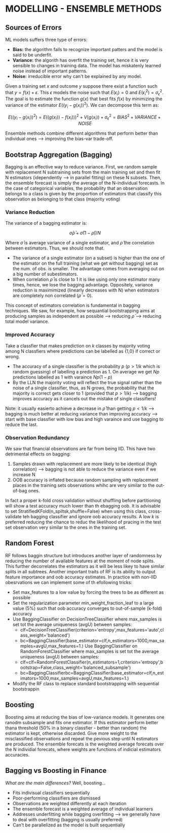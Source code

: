 # MODELLING - ENSEMBLE METHODS

## Sources of Errors

ML models suffers three type of errors:

- **Bias:** the algorithm fails to recognize important patters and the model is said to be underfit.
- **Variance:** the algorith has overfit the training set, hence it is very sensible to changes in training data. The model has miskatenly learned noise instead of important patterns.
- **Noise:** irreducible error why can't be explained by any model.

Given a training set $x$ and outcome $y$ suppose there exist a function such that $y = f(x) + \epsilon$. This $\epsilon$ models the noise such that $E(\epsilon_i) = 0$ and $E(\epsilon_i^2) = \sigma_{\epsilon}^2$. The goal is to estimate the function $g(x)$ that best fits $f(x)$ by minimizing the variance of the estimator $E((y_i-g(x_i))^2)$. We can decompose this term as:

$$ E((y_i-g(x_i))^2) = E((g(x_i))-f(x_i)))^2 + V(g(x_i)) + \sigma_{\epsilon}^2 = BIAS^2 + VARIANCE + NOISE $$

Ensemble methods combine different algorithms that perform better than individual ones --> improving the bias-var trade-off.

## Bootstrap Aggregation (Bagging)

Bagging is an effective way to reduce variance. First, we random sample with replacement N subtraining sets from the main training set and then fit N estimators (idependently --> in parallel fitting) on these N subsets. Then, the ensemble forecast is simply the average of the N-individual forecasts. In the case of categorical variables, the probability that an observation belongs to a class is given by the proportion of estimators that classify this observation as belonging to that class (majority voting)

### Variance Reduction

The variance of a bagging estimator is:

$$ \bar{\sigma}\bar{\rho} + \bar{\sigma}(1-\bar{\rho})/N  $$

Where $\bar{\sigma}$ is average variance of a single estimator, and $\bar{\rho}$ the correlation between estimators. Thus, we should note that.

- The variance of a single estimator (on a subset) is higher than the one of the estimator on the full training (what we get without bagging)  set as the num. of obs. is smaller. The advantage comes from averaging out on a big number of subestimators.
- When correlation  $\bar{\rho}$ is close to 1 it is like using only one estimator many times, hence, we lose the bagging advantage. Oppositely, variance reduction is maximimized (linearly decreases with N) when estimators are completely non correlated ($\bar{\rho} = 0$).

This concept of estimators correlation is fundamental in bagging techniques. We saw, for example, how sequantial bootstrapping aims at producing samples as independent as possible --> reducing  $\bar{\rho}$ --> reducing total model variance.

### Improved Accuracy

Take a classfier that makes prediction on $k$ classes by majority voting among N classfiers where predictions can be labelled as {1,0} if correct or wrong. 

- The accuracy of a single classifier is the probability $p$ ($p>1/k$ which is random guessing) of labelling a prediction as 1. On average we get $Np$ predictions labelled as 1 with varaince $Np(1-p)$
- By the LLN the majority voting will reflect the true signal rather than the noise of a single classifier, thus, as N grows, the probability that the majority is correct gets closer to 1 (provided that $p>1/k$) --> bagging improves accuracy as it cancels out the mistake of single classifiers!

Note: it usually easierto achieve a decrease in $\bar{\rho}$ than getting $p<1/k$ --> bagging is much better at reducing variance than improving accuracy --> start with base classfier with low bias and high varaince and use bagging to reduce the last.

### Observation Redundancy

We saw that financial observations are far from being IID. This have two detrimental effects on bagging:

1. Samples drawn with replacement are more likely to be identical (high correlation) --> bagging is not able to reduce the variance even if we increase N
2. OOB accuracy is inflated because random sampling with replacement places in the training sets observations whihc are very similar to the out-of-bag ones.

In fact a proper k-fold cross validation without shuffling before partitioning will show a test accuracy much lower than th ebagging oob. It is advisable to set StratifiedKFold(n_spiltsk,shuffle=False) when using this class, cross-validate teh bagging classifier and ignore oob accuracy results. A low $k$ is preferred reducing the chance to reduc the likelihood of pracing in the test set observation very similar to the ones in the training set.

## Random Forest

RF follows baggin structure but introduces another layer of randomness by reducing the number of available features at the moment of node splits. This further decorrelates the estimators as it will be less likey to have similar splits in all subtrees. Another important traits of RF is its ability to output feature importance and oob accuracy estimates. In practice with non-IID obesrvations we can implement some of th efollowing tricks:

- Set max_features to a low value by forcing the trees to be as different as possible
- Set the regularization parameter min_weight_fraction_leaf to a large value (5%) such that oob accuracy converges to out-of-sample (k-fold) accuracy
- Use BaggingClassifier on DecisionTreeClassifier where max_samples is set tot the average uniqueness (avgU) between samples:
  - clf=DecisionTreeClassifier(criterion='entropy',max_features='auto',class_weight='balanced')
  - bc=BaggingClassifier(base_estimator=clf,n_estimators=1000,max_samples=avgU,max_features=1.)
Use BaggingClassifier on RandomForestClassifier where max_samples is set tot the average uniqueness (avgU) between samples:
  - clf=clf=RandomForestClassifier(n_estimators=1,criterion='entropy',bootstrap=False,class_weight='balanced_subsample')
  - bc=BaggingClassifierbc=BaggingClassifier(base_estimator=clf,n_estimators=1000,max_samples=avgU,max_features=1.)
- Modify the RF class to replace standard bootstrapping with sequential bootstrappin

## Boosting

Boosting aims at reducing the bias of low-variance models. It generates one ranodm subsample and fits one estimator. If this estimator perform better thana threshold (50% in a binary classfier - better than random) the estimator is kept, otherwise discarded. Give more weight to the misclassified observations and repeat the pevious step until N estimators are produced. The ensemble forecats is the weighted average forecats over the N individial forecats, where weights are functions of indicial estimators accuracies. 

## Bagging vs Boosting in Finance

*What are the main differences?* Well, boosting...

- Fits indivisual classifiers sequentially
- Poor-performing classifiers are dismissed
- Observations are weighted differently at each iteration
- The ensemble forecast is a weighted average of individual learners
- Addresses underfitting while bagging overfitting --> we generally have to deal with overfitting (bagging is usually preferred)
- Can't be parallelized as the model is built sequentially
